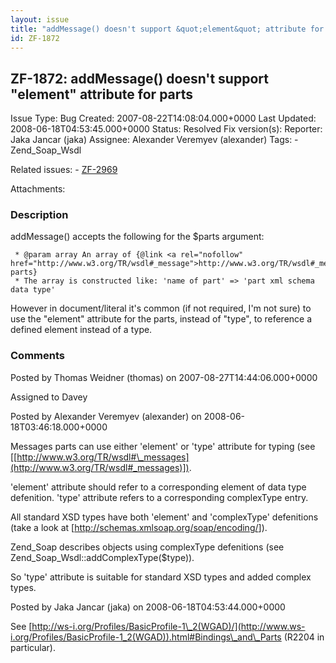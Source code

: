 ```yaml
---
layout: issue
title: "addMessage() doesn't support &quot;element&quot; attribute for parts"
id: ZF-1872
---
```


ZF-1872: addMessage() doesn't support "element" attribute for parts
-------------------------------------------------------------------

 Issue Type: Bug Created: 2007-08-22T14:08:04.000+0000 Last Updated: 2008-06-18T04:53:45.000+0000 Status: Resolved Fix version(s): 
 Reporter:  Jaka Jancar (jaka)  Assignee:  Alexander Veremyev (alexander)  Tags: - Zend\_Soap\_Wsdl
 
 Related issues: - [ZF-2969](/issues/browse/ZF-2969)
 
 Attachments: 
### Description

addMessage() accepts the following for the $parts argument:

 
     * @param array An array of {@link <a rel="nofollow" href="http://www.w3.org/TR/wsdl#_message">http://www.w3.org/TR/wsdl#_message</a> parts}
     * The array is constructed like: 'name of part' => 'part xml schema data type'


However in document/literal it's common (if not required, I'm not sure) to use the "element" attribute for the parts, instead of "type", to reference a defined element instead of a type.

 

 

### Comments

Posted by Thomas Weidner (thomas) on 2007-08-27T14:44:06.000+0000

Assigned to Davey

 

 

Posted by Alexander Veremyev (alexander) on 2008-06-18T03:46:18.000+0000

Messages parts can use either 'element' or 'type' attribute for typing (see [[http://www.w3.org/TR/wsdl#\_messages](http://www.w3.org/TR/wsdl#_messages)]).

'element' attribute should refer to a corresponding element of data type defenition. 'type' attribute refers to a corresponding complexType entry.

All standard XSD types have both 'element' and 'complexType' defenitions (take a look at [<http://schemas.xmlsoap.org/soap/encoding/>]).

Zend\_Soap describes objects using complexType defenitions (see Zend\_Soap\_Wsdl::addComplexType($type)).

So 'type' attribute is suitable for standard XSD types and added complex types.

 

 

Posted by Jaka Jancar (jaka) on 2008-06-18T04:53:44.000+0000

See [http://ws-i.org/Profiles/BasicProfile-1\_2(WGAD)/](http://www.ws-i.org/Profiles/BasicProfile-1_2(WGAD)).html#Bindings\_and\_Parts (R2204 in particular).

 

 